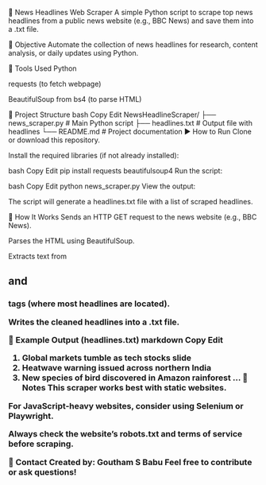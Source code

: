 📰 News Headlines Web Scraper
A simple Python script to scrape top news headlines from a public news website (e.g., BBC News) and save them into a .txt file.

📌 Objective
Automate the collection of news headlines for research, content analysis, or daily updates using Python.

🔧 Tools Used
Python

requests (to fetch webpage)

BeautifulSoup from bs4 (to parse HTML)

📁 Project Structure
bash
Copy
Edit
NewsHeadlineScraper/
├── news_scraper.py     # Main Python script
├── headlines.txt       # Output file with headlines
└── README.md           # Project documentation
▶️ How to Run
Clone or download this repository.

Install the required libraries (if not already installed):

bash
Copy
Edit
pip install requests beautifulsoup4
Run the script:

bash
Copy
Edit
python news_scraper.py
View the output:

The script will generate a headlines.txt file with a list of scraped headlines.

🧠 How It Works
Sends an HTTP GET request to the news website (e.g., BBC News).

Parses the HTML using BeautifulSoup.

Extracts text from <h2> and <h3> tags (where most headlines are located).

Writes the cleaned headlines into a .txt file.

📌 Example Output (headlines.txt)
markdown
Copy
Edit
1. Global markets tumble as tech stocks slide
2. Heatwave warning issued across northern India
3. New species of bird discovered in Amazon rainforest
...
📎 Notes
This scraper works best with static websites.

For JavaScript-heavy websites, consider using Selenium or Playwright.

Always check the website’s robots.txt and terms of service before scraping.

📩 Contact
Created by: Goutham S Babu
Feel free to contribute or ask questions!

